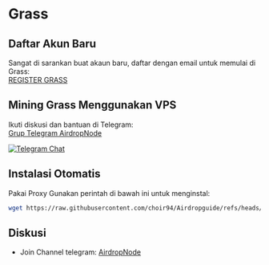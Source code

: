 # Grass

## Daftar Akun Baru

Sangat di sarankan buat akaun baru, daftar dengan email untuk memulai di Grass:  
[REGISTER GRASS](https://app.getgrass.io/register/?referralCode=7vC9i90CDWrQf5-)

## Mining Grass Menggunakan VPS

Ikuti diskusi dan bantuan di Telegram:  
[Grup Telegram AirdropNode](https://t.me/airdrop_node)

<p align="left">
<a href="https://t.me/airdrop_node" target="_blank">
    <img alt="Telegram Chat" src="https://img.shields.io/endpoint?color=neon&logo=telegram&label=chat&url=https%3A%2F%2Ftg.sumanjay.workers.dev%2Fairdrop_node">
</a>
</p>

## Instalasi Otomatis
Pakai Proxy
Gunakan perintah di bawah ini untuk menginstal:
```bash
wget https://raw.githubusercontent.com/choir94/Airdropguide/refs/heads/main/Grass.sh && chmod +x Grass.sh && ./Grass.sh

```
## Diskusi
- Join Channel telegram: [AirdropNode](https://t.me/airdrop_node)
